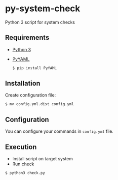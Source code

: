 # py-system-check
Python 3 script for system checks

## Requirements

* [Python 3](https://www.python.org/)
* [PyYAML](https://pyyaml.org/)

    ```bash
    $ pip install PyYAML
    ```

## Installation

Create configuration file:

```bash
$ mv config.yml.dist config.yml
```

## Configuration

You can configure your commands in `config.yml` file.

## Execution

* Install script on target system
* Run check

```bash
$ python3 check.py
```
